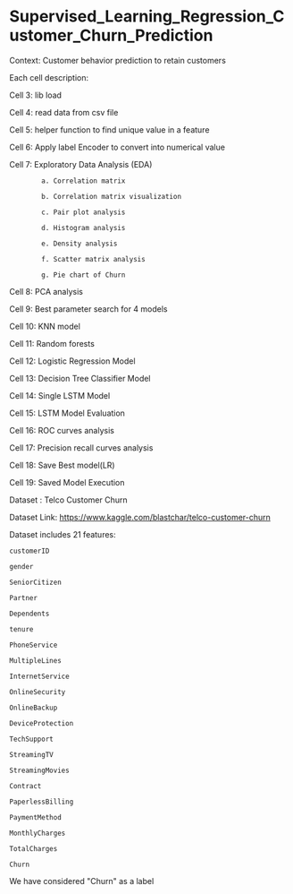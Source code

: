 # Supervised_Learning_Regression_Customer_Churn_Prediction
Context: Customer behavior  prediction to retain customers 


Each cell description:

Cell 3: lib load

Cell 4: read data from csv file

Cell 5: helper function to find unique value in a feature

Cell 6: Apply label Encoder to convert into numerical value

Cell 7: Exploratory Data Analysis (EDA)

			a. Correlation matrix
			
			b. Correlation matrix visualization
			
			c. Pair plot analysis
			
			d. Histogram analysis
			
			e. Density analysis
			
			f. Scatter matrix analysis
			
			g. Pie chart of Churn
			
Cell 8: PCA analysis

Cell 9: Best parameter search for 4 models

Cell 10: KNN model

Cell 11: Random forests

Cell 12: Logistic Regression Model

Cell 13: Decision Tree Classifier Model

Cell 14: Single LSTM Model

Cell 15: LSTM Model Evaluation

Cell 16: ROC curves analysis

Cell 17: Precision recall curves analysis

Cell 18: Save Best model(LR) 

Cell 19: Saved Model Execution 


Dataset : Telco Customer Churn

Dataset Link: https://www.kaggle.com/blastchar/telco-customer-churn

Dataset includes 21 features: 

    customerID
    
    gender
    
    SeniorCitizen
    
    Partner
    
    Dependents
    
    tenure
    
    PhoneService
    
    MultipleLines
    
    InternetService
    
    OnlineSecurity
    
    OnlineBackup
    
    DeviceProtection
    
    TechSupport
    
    StreamingTV
    
    StreamingMovies
    
    Contract
    
    PaperlessBilling
    
    PaymentMethod
    
    MonthlyCharges
    
    TotalCharges
    
    Churn
    
We have considered "Churn" as a label
